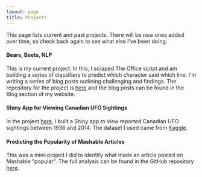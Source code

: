 ```yaml
---
layout: page
title: Projects
---
```


This page lists current and past projects. There will be new ones added over time, so check back again to see what else I've been doing.

#### Bears, Beets, NLP

This is my current project. In this, I scraped The Office script and am building a series of classifiers to predict which character said which line. I'm writing a series of blog posts outlining challenging and findings. The repository for the project is [here](https://github.com/conleyst/bears-beets-nlp) and the blog posts can be found in the Blog section of my website.

#### Shiny App for Viewing Canadian UFO Sightings

In the project [here](https://github.com/conleyst/canadian-ufo-sightings), I built a Shiny app to view reported Canadian UFO sightings between 1936 and 2014. The dataset I used came from [Kaggle](https://www.kaggle.com/NUFORC/ufo-sightings).

#### Predicting the Popularity of Mashable Articles

This was a mini-project I did to identify what made an article posted on Mashable "popular". The full analysis can be found in the GitHub repository [here](https://github.com/conleyst/predicting-social-media-shares/blob/master/results/analysis.md). 
